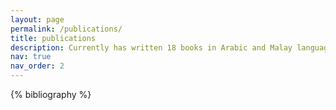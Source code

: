 ```yaml
---
layout: page
permalink: /publications/
title: publications
description: Currently has written 18 books in Arabic and Malay languages, and published in various countries such as Beirut-Lebanon, Cairo-Egypt, Abu Dhabi-UEA, Turkey, Malaysia, Indonesia and Brunei Darussalam.
nav: true
nav_order: 2
---
```


<!-- _pages/publications.md -->
<div class="publications">

{% bibliography %}

</div>
